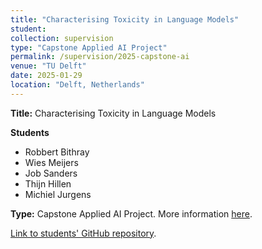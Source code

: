 ```yaml
---
title: "Characterising Toxicity in Language Models"
student:
collection: supervision
type: "Capstone Applied AI Project"
permalink: /supervision/2025-capstone-ai
venue: "TU Delft"
date: 2025-01-29
location: "Delft, Netherlands"
---
```


**Title:** Characterising Toxicity in Language Models

**Students**
- Robbert Bithray
- Wies Meijers
- Job Sanders
- Thijn Hillen
- Michiel Jurgens

**Type:** Capstone Applied AI Project.
More information [here](https://www.tudelft.nl/evenementen/2024/delft-ai/joint-call-for-proposals-ai-projects-bsc-msc-student-groups).

[Link to students' GitHub repository](https://github.com/rbithray/CapstoneAI-Toxicity).
